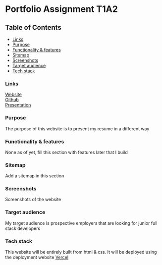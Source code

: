# **Portfolio Assignment T1A2**

## **Table of Contents**

- [Links](#links)
- [Purpose](#purpose)
- [Functionality & features](#functionality--features)
- [Sitemap](#sitemap)
- [Screenshots](#screenshots)
- [Target audience](#target-audience)
- [Tech stack](#tech-stack)

### **Links**

[Website]() <br>
[Github](https://github.com/zacbs/ZachariahBunkum-Shields_T1A2) <br>
[Presentation]() <br>

### **Purpose**

The purpose of this website is to present my resume in a different way

### **Functionality & features**

None as of yet, fill this section with features later that I build

### **Sitemap**

Add a sitemap in this section

### **Screenshots**

Screenshots of the website

### **Target audience**

My target audience is prospective employers that are looking for junior full stack developers

### **Tech stack**

This website will be entirely built from html & css. It will be deployed using the deployment website [Vercel](https://vercel.com/)
